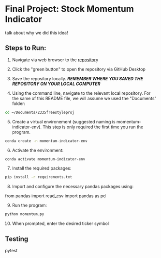 # Final Project: Stock Momentum Indicator

talk about why we did this idea! 

## Steps to Run:

1. Navigate via web browser to the [repository](https://github.com/abhinavchandrav/2335freestyleproj)

2. Click the "green button" to open the repository via GitHub Desktop

3. Save the repository locally.  ***REMEMBER WHERE YOU SAVED THE REPOSITORY ON YOUR LOCAL COMPUTER***

4. Using the command line, navigate to the relevant local repository.  For the same of this README file, we will assume we used the "Documents" folder:

```sh
cd ~/Documents/2335freestyleproj
```

5. Create a virtual environement (suggested naming is momentum-indicator-env). This step is only required the first time you run the program.  

```sh
conda create -n momentum-indicator-env
```
6. Activate the environment:

```sh 
conda activate momentum-indicator-env
```
7. Install the required packages: 

```sh
pip install -r requirements.txt
```
8. Import and configure the necessary pandas packages using:

from pandas import read_csv
import pandas as pd

9. Run the program:

```sh
python momentum.py
```

10. When prompted, enter the desired ticker symbol

## Testing 

pytest